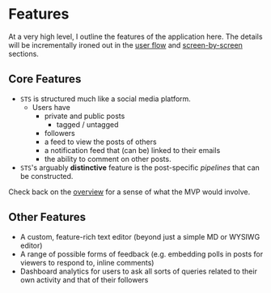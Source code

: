 # Features

At a very high level, I outline the features of the application here. The details will be incrementally ironed out in the [user flow](5-user-flow.md) and [screen-by-screen](4-screen-by-screen.md) sections.

## Core Features

* `STS` is structured much like a social media platform. 
  * Users have
    * private and public posts
      * tagged / untagged
    * followers
    * a feed to view the posts of others
    * a notification feed that (can be) linked to their emails
    * the ability to comment on other posts.
* `STS`'s arguably **distinctive** feature is the post-specific *pipelines* that can be constructed.

Check back on the [overview](1-overview.md) for a sense of what the MVP would involve.

## Other Features

* A custom, feature-rich text editor (beyond just a simple MD or WYSIWG editor)
* A range of possible forms of feedback (e.g. embedding polls in posts for viewers to respond to, inline comments)
* Dashboard analytics for users to ask all sorts of queries related to their own activity and that of their followers


